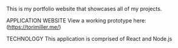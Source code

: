 This is my portfolio website that showcases all of my projects.

APPLICATION WEBSITE View a working prototype here: (https://torimiller.me/)

TECHNOLOGY This application is comprised of React and Node.js